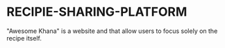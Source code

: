 # RECIPIE-SHARING-PLATFORM
"Awesome Khana" is a website and that allow users to focus solely on the recipe itself.
